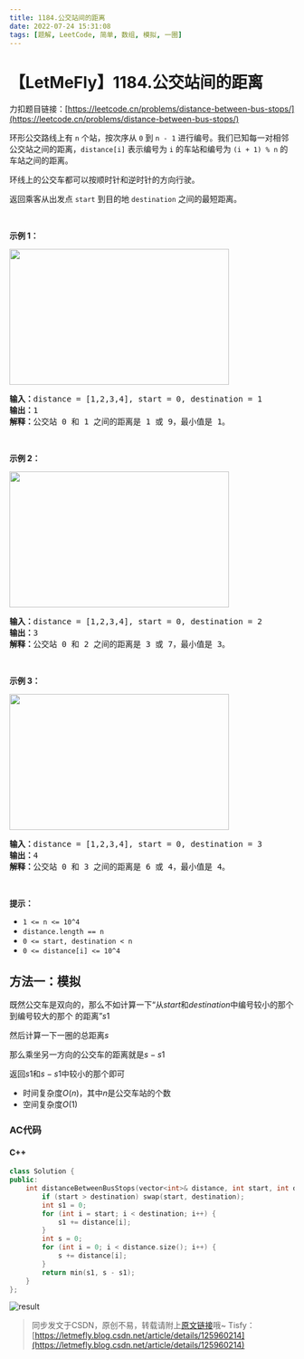 ```yaml
---
title: 1184.公交站间的距离
date: 2022-07-24 15:31:08
tags: [题解, LeetCode, 简单, 数组, 模拟, 一圈]
---
```


# 【LetMeFly】1184.公交站间的距离

力扣题目链接：[https://leetcode.cn/problems/distance-between-bus-stops/](https://leetcode.cn/problems/distance-between-bus-stops/)

<p>环形公交路线上有&nbsp;<code>n</code>&nbsp;个站，按次序从&nbsp;<code>0</code>&nbsp;到&nbsp;<code>n - 1</code>&nbsp;进行编号。我们已知每一对相邻公交站之间的距离，<code>distance[i]</code>&nbsp;表示编号为&nbsp;<code>i</code>&nbsp;的车站和编号为&nbsp;<code>(i + 1) % n</code>&nbsp;的车站之间的距离。</p>

<p>环线上的公交车都可以按顺时针和逆时针的方向行驶。</p>

<p>返回乘客从出发点&nbsp;<code>start</code>&nbsp;到目的地&nbsp;<code>destination</code>&nbsp;之间的最短距离。</p>

<p>&nbsp;</p>

<p><strong>示例 1：</strong></p>

<!-- <p><img alt="" src="https://assets.leetcode-cn.com/aliyun-lc-upload/uploads/2019/09/08/untitled-diagram-1.jpg" style="height: 240px; width: 388px;"></p> -->
<p><img alt="" src="https://img-blog.csdnimg.cn/76569fe05e0b4ade8dd1cf057655f9fa.jpeg" style="height: 240px; width: 388px;"></p>

<pre><strong>输入：</strong>distance = [1,2,3,4], start = 0, destination = 1
<strong>输出：</strong>1
<strong>解释：</strong>公交站 0 和 1 之间的距离是 1 或 9，最小值是 1。</pre>

<p>&nbsp;</p>

<p><strong>示例 2：</strong></p>

<!-- <p><img alt="" src="https://assets.leetcode-cn.com/aliyun-lc-upload/uploads/2019/09/08/untitled-diagram-1-1.jpg" style="height: 240px; width: 388px;"></p> -->
<p><img alt="" src="https://img-blog.csdnimg.cn/c767a7f2d13c4837891b59bf80c968d0.jpeg" style="height: 240px; width: 388px;"></p>

<pre><strong>输入：</strong>distance = [1,2,3,4], start = 0, destination = 2
<strong>输出：</strong>3
<strong>解释：</strong>公交站 0 和 2 之间的距离是 3 或 7，最小值是 3。
</pre>

<p>&nbsp;</p>

<p><strong>示例 3：</strong></p>

<!-- <p><img alt="" src="https://assets.leetcode-cn.com/aliyun-lc-upload/uploads/2019/09/08/untitled-diagram-1-2.jpg" style="height: 240px; width: 388px;"></p> -->
<p><img alt="" src="https://img-blog.csdnimg.cn/4cefdc64770d4512a0309eef028d0f3d.jpeg" style="height: 240px; width: 388px;"></p>

<pre><strong>输入：</strong>distance = [1,2,3,4], start = 0, destination = 3
<strong>输出：</strong>4
<strong>解释：</strong>公交站 0 和 3 之间的距离是 6 或 4，最小值是 4。
</pre>

<p>&nbsp;</p>

<p><strong>提示：</strong></p>

<ul>
	<li><code>1 &lt;= n&nbsp;&lt;= 10^4</code></li>
	<li><code>distance.length == n</code></li>
	<li><code>0 &lt;= start, destination &lt; n</code></li>
	<li><code>0 &lt;= distance[i] &lt;= 10^4</code></li>
</ul>


    
## 方法一：模拟

既然公交车是双向的，那么不如计算一下“从$start$和$destination$中编号较小的那个到编号较大的那个 的距离”$s1$

然后计算一下一圈的总距离$s$

那么乘坐另一方向的公交车的距离就是$s-s1$

返回$s1$和$s-s1$中较小的那个即可

+ 时间复杂度$O(n)$，其中$n$是公交车站的个数
+ 空间复杂度$O(1)$

### AC代码

#### C++

```cpp
class Solution {
public:
    int distanceBetweenBusStops(vector<int>& distance, int start, int destination) {
        if (start > destination) swap(start, destination);
        int s1 = 0;
        for (int i = start; i < destination; i++) {
            s1 += distance[i];
        }
        int s = 0;
        for (int i = 0; i < distance.size(); i++) {
            s += distance[i];
        }
        return min(s1, s - s1);
    }
};
```

![result](https://img-blog.csdnimg.cn/dce5c0c7f7154663acab376af13ede0f.jpeg#pic_center)

> 同步发文于CSDN，原创不易，转载请附上[原文链接](https://blog.tisfy.eu.org/2022/07/24/LeetCode%201184.%E5%85%AC%E4%BA%A4%E7%AB%99%E9%97%B4%E7%9A%84%E8%B7%9D%E7%A6%BB/)哦~
> Tisfy：[https://letmefly.blog.csdn.net/article/details/125960214](https://letmefly.blog.csdn.net/article/details/125960214)
